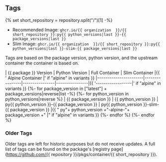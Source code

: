 ## Tags
{% set short_repository = repository.split("/")[1] -%}

* Recommended Image: `ghcr.io/{{ organization  }}/{{ short_repository }}:py{{ python_versions|last }}-{{ package_versions|last }}`
* Slim Image: `ghcr.io/{{ organization  }}/{{ short_repository }}:py{{ python_versions|last }}-slim-{{ package_versions|last }}`

Tags are based on the package version, python version, and the upstream container the container is based on.

| {{ package }} Version | Python Version | Full Container | Slim Container |{{ ' Alpine Container |' if "alpine" in variants }}
|-----------------------|----------------|----------------|----------------|{{ '------------------|' if "alpine" in variants }}
{%- for package_version in ["latest"] + package_versions|reverse|list -%}
{%- for python_version in python_versions|reverse %}
| {{ package_version }} | {{ python_version }} | py{{ python_version }}-{{ package_version }} | py{{ python_version }}-slim-{{ package_version }} |{{ " py"+ python_version +"-alpine-"+ package_version +" |" if "alpine" in variants }}
{%- endfor %}
{%- endfor %}


### Older Tags

Older tags are left for historic purposes but do not receive updates. A full list of tags can be found on the package's [registry page](https://github.com/{{ repository }}/pkgs/container/{{ short_repository }}).
